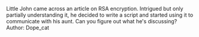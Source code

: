 Little John came across an article on RSA encryption. Intrigued but only partially understanding it, he decided to write a script and started using it to communicate with his aunt. Can you figure out what he's discussing?
Author: Dope_cat
